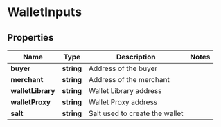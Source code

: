 # WalletInputs

## Properties

Name | Type | Description | Notes
------------ | ------------- | ------------- | -------------
**buyer** | **string** | Address of the buyer |
**merchant** | **string** | Address of the merchant |
**walletLibrary** | **string** | Wallet Library address |
**walletProxy** | **string** | Wallet Proxy address |
**salt** | **string** | Salt used to create the wallet |
